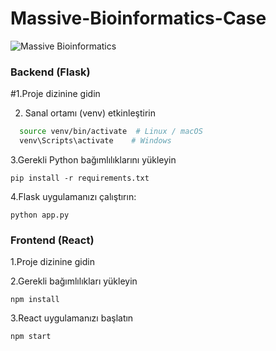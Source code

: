 # Massive-Bioinformatics-Case


![Massive Bioinformatics](https://github.com/ferhatyyaman/Massive-Bioinformatics-Case/assets/66822481/6eafa8d3-1eaf-4458-aab3-675295985cda)


### Backend (Flask)
#1.Proje dizinine gidin

2. Sanal ortamı (venv) etkinleştirin

```bash
  source venv/bin/activate  # Linux / macOS
  venv\Scripts\activate    # Windows
  ```
3.Gerekli Python bağımlılıklarını yükleyin
  ```
  pip install -r requirements.txt
  ```
4.Flask uygulamanızı çalıştırın:
  ```
  python app.py
  ```

### Frontend (React)
1.Proje dizinine gidin

2.Gerekli bağımlılıkları yükleyin
 ```
 npm install
 ```
3.React uygulamanızı başlatın
 ```
 npm start
  ```
